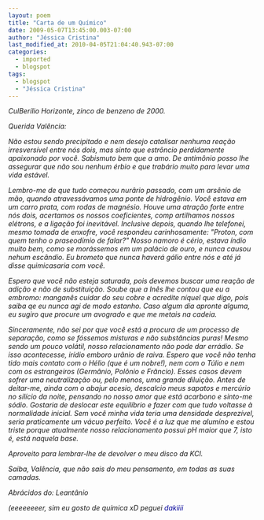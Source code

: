 ```yaml
---
layout: poem
title: "Carta de um Químico"
date: 2009-05-07T13:45:00.003-07:00
author: "Jéssica Cristina"
last_modified_at: 2010-04-05T21:04:40.943-07:00
categories:
  - imported
  - blogspot
tags:
  - blogspot
  - "Jéssica Cristina"
---
```


<span style="font-style: italic;">CulBerílio Horizonte, zinco de benzeno de 2000.

<span style="font-style: italic;">Querida Valência:

<span style="font-style: italic;">Não estou sendo precipitado e nem desejo catalisar nenhuma reação irresversível entre nós dois, mas sinto que estrôncio perdidamente apaixonado por você. Sabismuto bem que a amo. De antimônio posso lhe assegurar que não sou nenhum érbio e que trabário muito para levar uma vida estável.

<span style="font-style: italic;">Lembro-me de que tudo começou nurârio passado, com um arsênio de mão, quando atravessávamos uma ponte de hidrogênio. Você estava em um carro prata, com rodas de magnésio. Houve uma atração forte entre nós dois, acertamos os nossos coeficientes, comp
<span style="font-style: italic;">artilhamos nossos elétrons, e a ligação foi inevitável. Inclusive depois, quando lhe telefonei, mesmo tomada de enxofre, você respondeu carinhosamente:
<span style="font-style: italic;">"Proton, com quem tenho o praseodímio de falar?" Nosso namoro é cério, estava índio muito bem, como se morássemos em um palácio de ouro, e nunca causou nehum escândio. Eu brometo que nunca haverá gálio entre nós e até já disse quimicasaria com você.

<span style="font-style: italic;">Espero que você não esteja saturada, pois devemos buscar uma reação de adição e não de substituição. Soube que a Inês lhe contou que eu a embromo: manganês cuidar do seu cobre e acredite níquel que digo, pois saiba qe eu nunca agi de modo estanho. Caso algum dia apronte alguma, eu sugiro que procure um avogrado e que me metais na cadeia.

<span style="font-style: italic;">Sinceramente, não sei por que você está a procura de um processo de separação, como se fóssemos misturas e não substâncias puras! Mesmo sendo um pouco volátil, nosso relacionamento não pode dar errádio. Se isso acontecesse, irídio emboro urânio de raiva.
<span style="font-style: italic;">Espero que você não tenha tido mais contato com o Hélio (que é um nobre!),
<span style="font-style: italic;">nem com o Túlio e nem com os estrangeiros (Germânio, Polônio e Frâncio). Esses casos devem sofrer uma neutralização ou, pelo menos, uma grande diluição. Antes de deitar-me, ainda com o abajur acesio, descalcio meus sapatos e mercúrio no silício da noite,
<span style="font-style: italic;">pensando no nosso amor que está acarbono e sinto-me sódio. Gostaria de deslocar este equilíbrio e fazer com que tudo voltasse à normalidade inicial. Sem você minha vida teria uma densidade desprezível, seria praticamente um vácuo perfeito. Você é a luz que me alumíno e estou triste porque atualmente nosso relacionamento possui pH maior que 7, isto é, está naquela base.

<span style="font-style: italic;">Aproveito para lembrar-lhe de devolver o meu disco da KCl.

<span style="font-style: italic;">Saiba, Valência, que não sais do meu pensamento, em todas as suas camadas.

<span style="font-style: italic;">Abrácidos do:
<span style="font-style: italic;">Leantânio 

<span style="font-style: italic;">(eeeeeeeer, sim eu gosto de química xD 
peguei <span style="color: rgb(0, 0, 153);">dakiiii